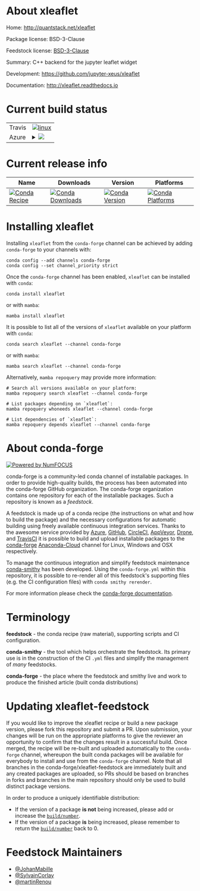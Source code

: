 About xleaflet
==============

Home: http://quantstack.net/xleaflet

Package license: BSD-3-Clause

Feedstock license: [BSD-3-Clause](https://github.com/conda-forge/xleaflet-feedstock/blob/main/LICENSE.txt)

Summary: C++ backend for the jupyter leaflet widget

Development: https://github.com/jupyter-xeus/xleaflet

Documentation: http://xleaflet.readthedocs.io

Current build status
====================


<table><tr>
    <td>Travis</td>
    <td>
      <a href="https://app.travis-ci.com/conda-forge/xleaflet-feedstock">
        <img alt="linux" src="https://img.shields.io/travis/com/conda-forge/xleaflet-feedstock/main.svg?label=Linux">
      </a>
    </td>
  </tr>
    
  <tr>
    <td>Azure</td>
    <td>
      <details>
        <summary>
          <a href="https://dev.azure.com/conda-forge/feedstock-builds/_build/latest?definitionId=2410&branchName=main">
            <img src="https://dev.azure.com/conda-forge/feedstock-builds/_apis/build/status/xleaflet-feedstock?branchName=main">
          </a>
        </summary>
        <table>
          <thead><tr><th>Variant</th><th>Status</th></tr></thead>
          <tbody><tr>
              <td>linux_64</td>
              <td>
                <a href="https://dev.azure.com/conda-forge/feedstock-builds/_build/latest?definitionId=2410&branchName=main">
                  <img src="https://dev.azure.com/conda-forge/feedstock-builds/_apis/build/status/xleaflet-feedstock?branchName=main&jobName=linux&configuration=linux%20linux_64_" alt="variant">
                </a>
              </td>
            </tr><tr>
              <td>linux_aarch64</td>
              <td>
                <a href="https://dev.azure.com/conda-forge/feedstock-builds/_build/latest?definitionId=2410&branchName=main">
                  <img src="https://dev.azure.com/conda-forge/feedstock-builds/_apis/build/status/xleaflet-feedstock?branchName=main&jobName=linux&configuration=linux%20linux_aarch64_" alt="variant">
                </a>
              </td>
            </tr><tr>
              <td>linux_ppc64le</td>
              <td>
                <a href="https://dev.azure.com/conda-forge/feedstock-builds/_build/latest?definitionId=2410&branchName=main">
                  <img src="https://dev.azure.com/conda-forge/feedstock-builds/_apis/build/status/xleaflet-feedstock?branchName=main&jobName=linux&configuration=linux%20linux_ppc64le_" alt="variant">
                </a>
              </td>
            </tr><tr>
              <td>osx_64</td>
              <td>
                <a href="https://dev.azure.com/conda-forge/feedstock-builds/_build/latest?definitionId=2410&branchName=main">
                  <img src="https://dev.azure.com/conda-forge/feedstock-builds/_apis/build/status/xleaflet-feedstock?branchName=main&jobName=osx&configuration=osx%20osx_64_" alt="variant">
                </a>
              </td>
            </tr><tr>
              <td>win_64</td>
              <td>
                <a href="https://dev.azure.com/conda-forge/feedstock-builds/_build/latest?definitionId=2410&branchName=main">
                  <img src="https://dev.azure.com/conda-forge/feedstock-builds/_apis/build/status/xleaflet-feedstock?branchName=main&jobName=win&configuration=win%20win_64_" alt="variant">
                </a>
              </td>
            </tr>
          </tbody>
        </table>
      </details>
    </td>
  </tr>
</table>

Current release info
====================

| Name | Downloads | Version | Platforms |
| --- | --- | --- | --- |
| [![Conda Recipe](https://img.shields.io/badge/recipe-xleaflet-green.svg)](https://anaconda.org/conda-forge/xleaflet) | [![Conda Downloads](https://img.shields.io/conda/dn/conda-forge/xleaflet.svg)](https://anaconda.org/conda-forge/xleaflet) | [![Conda Version](https://img.shields.io/conda/vn/conda-forge/xleaflet.svg)](https://anaconda.org/conda-forge/xleaflet) | [![Conda Platforms](https://img.shields.io/conda/pn/conda-forge/xleaflet.svg)](https://anaconda.org/conda-forge/xleaflet) |

Installing xleaflet
===================

Installing `xleaflet` from the `conda-forge` channel can be achieved by adding `conda-forge` to your channels with:

```
conda config --add channels conda-forge
conda config --set channel_priority strict
```

Once the `conda-forge` channel has been enabled, `xleaflet` can be installed with `conda`:

```
conda install xleaflet
```

or with `mamba`:

```
mamba install xleaflet
```

It is possible to list all of the versions of `xleaflet` available on your platform with `conda`:

```
conda search xleaflet --channel conda-forge
```

or with `mamba`:

```
mamba search xleaflet --channel conda-forge
```

Alternatively, `mamba repoquery` may provide more information:

```
# Search all versions available on your platform:
mamba repoquery search xleaflet --channel conda-forge

# List packages depending on `xleaflet`:
mamba repoquery whoneeds xleaflet --channel conda-forge

# List dependencies of `xleaflet`:
mamba repoquery depends xleaflet --channel conda-forge
```


About conda-forge
=================

[![Powered by
NumFOCUS](https://img.shields.io/badge/powered%20by-NumFOCUS-orange.svg?style=flat&colorA=E1523D&colorB=007D8A)](https://numfocus.org)

conda-forge is a community-led conda channel of installable packages.
In order to provide high-quality builds, the process has been automated into the
conda-forge GitHub organization. The conda-forge organization contains one repository
for each of the installable packages. Such a repository is known as a *feedstock*.

A feedstock is made up of a conda recipe (the instructions on what and how to build
the package) and the necessary configurations for automatic building using freely
available continuous integration services. Thanks to the awesome service provided by
[Azure](https://azure.microsoft.com/en-us/services/devops/), [GitHub](https://github.com/),
[CircleCI](https://circleci.com/), [AppVeyor](https://www.appveyor.com/),
[Drone](https://cloud.drone.io/welcome), and [TravisCI](https://travis-ci.com/)
it is possible to build and upload installable packages to the
[conda-forge](https://anaconda.org/conda-forge) [Anaconda-Cloud](https://anaconda.org/)
channel for Linux, Windows and OSX respectively.

To manage the continuous integration and simplify feedstock maintenance
[conda-smithy](https://github.com/conda-forge/conda-smithy) has been developed.
Using the ``conda-forge.yml`` within this repository, it is possible to re-render all of
this feedstock's supporting files (e.g. the CI configuration files) with ``conda smithy rerender``.

For more information please check the [conda-forge documentation](https://conda-forge.org/docs/).

Terminology
===========

**feedstock** - the conda recipe (raw material), supporting scripts and CI configuration.

**conda-smithy** - the tool which helps orchestrate the feedstock.
                   Its primary use is in the construction of the CI ``.yml`` files
                   and simplify the management of *many* feedstocks.

**conda-forge** - the place where the feedstock and smithy live and work to
                  produce the finished article (built conda distributions)


Updating xleaflet-feedstock
===========================

If you would like to improve the xleaflet recipe or build a new
package version, please fork this repository and submit a PR. Upon submission,
your changes will be run on the appropriate platforms to give the reviewer an
opportunity to confirm that the changes result in a successful build. Once
merged, the recipe will be re-built and uploaded automatically to the
`conda-forge` channel, whereupon the built conda packages will be available for
everybody to install and use from the `conda-forge` channel.
Note that all branches in the conda-forge/xleaflet-feedstock are
immediately built and any created packages are uploaded, so PRs should be based
on branches in forks and branches in the main repository should only be used to
build distinct package versions.

In order to produce a uniquely identifiable distribution:
 * If the version of a package **is not** being increased, please add or increase
   the [``build/number``](https://docs.conda.io/projects/conda-build/en/latest/resources/define-metadata.html#build-number-and-string).
 * If the version of a package **is** being increased, please remember to return
   the [``build/number``](https://docs.conda.io/projects/conda-build/en/latest/resources/define-metadata.html#build-number-and-string)
   back to 0.

Feedstock Maintainers
=====================

* [@JohanMabille](https://github.com/JohanMabille/)
* [@SylvainCorlay](https://github.com/SylvainCorlay/)
* [@martinRenou](https://github.com/martinRenou/)

